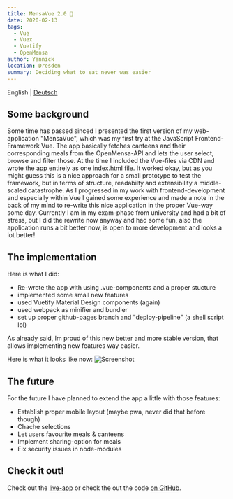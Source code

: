 ```yaml
---
title: MensaVue 2.0 🍲
date: 2020-02-13
tags: 
  - Vue
  - Vuex
  - Vuetify
  - OpenMensa
author: Yannick
location: Dresden
summary: Deciding what to eat never was easier
---
```


English | [Deutsch](/2020/02/13/mensavue/)

## Some background

Some time has passed sinced I presented the first version of my web-application "MensaVue", which was my first try at the JavaScript Frontend-Framework Vue. The app basically fetches canteens and their corresponding meals from the OpenMensa-API and lets the user select, browse and filter those. At the time I included the Vue-files via CDN and wrote the app entirely as one index.html file. It worked okay, but as you might guess this is a nice approach for a small prototype to test the framework,
but in terms of structure, readabilty and extensibility a middle-scaled catastrophe. As I progressed in my work with frontend-development and especially within Vue I gained some experience and made a note in the back of my mind to re-write this nice application in the proper Vue-way some day.
Currently I am in my exam-phase from university and had a bit of stress, but I did the rewrite now anyway and had some fun, also the application runs a bit better now, is open to more development and looks a lot better!

## The implementation

Here is what I did:

- Re-wrote the app with using .vue-components and a proper stucture
- implemented some small new features
- used Vuetify Material Design components (again)
- used webpack as minifier and bundler
- set up proper github-pages branch and "deploy-pipeline" (a shell script lol)

As already said, Im proud of this new better and more stable version, that allows implementing new features way easier.

Here is what it looks like now:
![Screenshot](https://user-images.githubusercontent.com/33640025/86590269-8e7ce600-bf8f-11ea-9f4b-18d25d242e5a.png)

## The future

For the future I have planned to extend the app a little with those features:

- Establish proper mobile layout (maybe pwa, never did that before though)
- Chache selections
- Let users favourite meals & canteens
- Implement sharing-option for meals
- Fix security issues in node-modules

## Check it out!

Check out the [live-app](https://mensa.yannickspoerl.de) or check the out the code [on GitHub](https://github.com/YannickSpoerl/mensavue).

